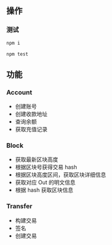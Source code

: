 ## 操作

### 测试

```sh
npm i

npm test
```

## 功能

### Account

- 创建账号
- 创建收款地址
- 查询余额
- 获取充值记录

### Block

- 获取最新区块高度
- 根据区块号获得交易 hash
- 根据区块高度区间，获取区块详细信息
- 获取对应 Out 的明文信息
- 根据 hash 获取区块信息

### Transfer

- 构建交易
- 签名
- 创建交易
